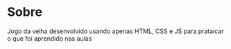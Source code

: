 # Sobre

Jogo da velha desenvolvido usando apenas HTML, CSS e JS para prataicar o que foi aprendido nas aulas